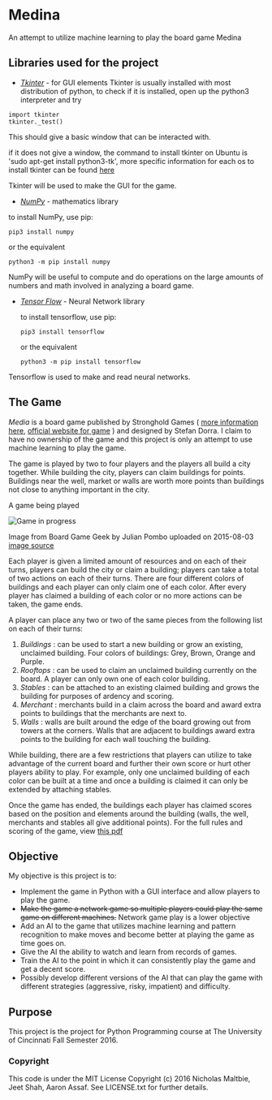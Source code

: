 # Medina #
An attempt to utilize machine learning to play the board game Medina

## Libraries used for the project ##

 * [_Tkinter_](https://wiki.python.org/moin/TkInter) - for GUI elements
  Tkinter is usually installed with most distribution of python, to check if it
  is installed, open up the python3 interpreter and try
  ~~~~
  import tkinter
  tkinter._test()
  ~~~~

  This should give a basic window that can be interacted with.

  if it does not give a window, the command to install tkinter on Ubuntu is
  'sudo apt-get install python3-tk', more specific information for each os to
  install tkinter can be found [here](http://www.tkdocs.com/tutorial/install.html)

  Tkinter will be used to make the GUI for the game.

 * [_NumPy_](http://www.numpy.org/) - mathematics library

  to install NumPy, use pip:
  ~~~~
  pip3 install numpy
  ~~~~
  or the equivalent
  ~~~~
  python3 -m pip install numpy
  ~~~~

  NumPy will be useful to compute and do operations on the large amounts of
  numbers and math involved in analyzing a board game.

 * [_Tensor Flow_](www.tensorflow.org) - Neural Network library

    to install tensorflow, use pip:
    ~~~~
    pip3 install tensorflow
    ~~~~
    or the equivalent
    ~~~~
    python3 -m pip install tensorflow
    ~~~~

  Tensorflow is used to make and read neural networks.

## The Game ##
*Media* is a board game published by Stronghold Games (
[more information here](https://boardgamegeek.com/boardgame/167270/medina-second-edition),
[official website for game](https://strongholdgames.com/store/board-games/medina/) )
and designed by Stefan Dorra. I claim to have no ownership of the game and this
project is only an attempt to use machine learning to play the game.

The game is played by two to four players and the players all build a city
together. While building the city, players can claim buildings for points.
Buildings near the well, market or walls are worth more points than buildings
not close to anything important in the city.

A game being played

![Game in progress](https://cf.geekdo-images.com/images/pic2613390_md.jpg)

Image from Board Game Geek by Julian Pombo uploaded on 2015-08-03
[image source](https://boardgamegeek.com/image/2613390/medina-second-edition?size=medium)

Each player is given a limited amount of resources and on each of their turns,
players can build the city or claim a building; players can take a total of two
actions on each of their turns. There are four different colors of buildings and
each player can only claim one of each color. After every player has claimed a
building of each color or no more actions can be taken, the game ends.

A player can place any two or two of the same pieces from the following list on
each of their turns:

 1. _Buildings_ : can be used to start a new building or grow an existing,
unclaimed building. Four colors of buildings: Grey, Brown, Orange and Purple.
 2. _Rooftops_ : can be used to claim an unclaimed building currently on the
board. A player can only own one of each color building.
 3. _Stables_ : can be attached to an existing claimed building and grows the
building for purposes of ardency and scoring.
 4. _Merchant_ : merchants build in a claim across the board and award extra
points to buildings that the merchants are next to.
 5. _Walls_ : walls are built around the edge of the board growing out from
towers at the corners. Walls that are adjacent to buildings award extra points
to the building for each wall touching the building.

While building, there are a few restrictions that players can utilize to take
advantage of the current board and further their own score or hurt other players
ability to play. For example, only one unclaimed building of each color can be
built at a time and once a building is claimed it can only be extended by
attaching stables.

Once the game has ended, the buildings each player has claimed scores based on
the position and elements around the building (walls, the well, merchants and
stables all give additional points). For the full rules and scoring of the game,
view [this pdf](http://www.boardspace.net/medina/english/WGG_Medina_Rules_GB_Web.pdf)

## Objective ##
My objective is this project is to:
* Implement the game in Python with a GUI interface and allow players to play
the game.
* ~~Make the game a network game so multiple players could play the same game on
different machines.~~ Network game play is a lower objective
* Add an AI to the game that utilizes machine learning and pattern recognition
to make moves and become better at playing the game as time goes on.
* Give the AI the ability to watch and learn from records of games.
* Train the AI to the point in which it can consistently play the game and get
a decent score.
* Possibly develop different versions of the AI that can play the game with
different strategies (aggressive, risky, impatient) and difficulty.

## Purpose ##
This project is the project for Python Programming course at The University of
Cincinnati Fall Semester 2016.

### Copyright ###
This code is under the MIT License Copyright (c) 2016 Nicholas Maltbie, Jeet
Shah, Aaron Assaf. See LICENSE.txt for further details.
